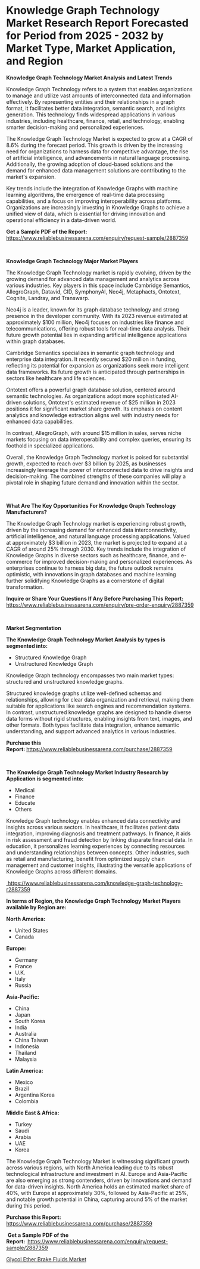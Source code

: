 <p><h1>Knowledge Graph Technology Market Research Report Forecasted for Period from 2025 -  2032 by Market Type, Market Application, and Region</h1></p><p><strong>Knowledge Graph Technology Market Analysis and Latest Trends</strong></p>
<p><p>Knowledge Graph Technology refers to a system that enables organizations to manage and utilize vast amounts of interconnected data and information effectively. By representing entities and their relationships in a graph format, it facilitates better data integration, semantic search, and insights generation. This technology finds widespread applications in various industries, including healthcare, finance, retail, and technology, enabling smarter decision-making and personalized experiences.</p><p>The Knowledge Graph Technology Market is expected to grow at a CAGR of 8.6% during the forecast period. This growth is driven by the increasing need for organizations to harness data for competitive advantage, the rise of artificial intelligence, and advancements in natural language processing. Additionally, the growing adoption of cloud-based solutions and the demand for enhanced data management solutions are contributing to the market's expansion. </p><p>Key trends include the integration of Knowledge Graphs with machine learning algorithms, the emergence of real-time data processing capabilities, and a focus on improving interoperability across platforms. Organizations are increasingly investing in Knowledge Graphs to achieve a unified view of data, which is essential for driving innovation and operational efficiency in a data-driven world.</p></p>
<p><strong>Get a Sample PDF of the Report:&nbsp;</strong> <a href="https://www.reliablebusinessarena.com/enquiry/request-sample/2887359?utm_campaign=2483&utm_medium=2&utm_source=Github&utm_content=ia&utm_term=14032025&utm_id=knowledge-graph-technology">https://www.reliablebusinessarena.com/enquiry/request-sample/2887359</a></p>
<p>&nbsp;</p>
<p><strong>Knowledge Graph Technology Major Market Players</strong></p>
<p><p>The Knowledge Graph Technology market is rapidly evolving, driven by the growing demand for advanced data management and analytics across various industries. Key players in this space include Cambridge Semantics, AllegroGraph, Datavid, CID, SymphonyAI, Neo4j, Metaphacts, Ontotext, Cognite, Landray, and Transwarp.</p><p>Neo4j is a leader, known for its graph database technology and strong presence in the developer community. With its 2023 revenue estimated at approximately $100 million, Neo4j focuses on industries like finance and telecommunications, offering robust tools for real-time data analysis. Their future growth potential lies in expanding artificial intelligence applications within graph databases.</p><p>Cambridge Semantics specializes in semantic graph technology and enterprise data integration. It recently secured $20 million in funding, reflecting its potential for expansion as organizations seek more intelligent data frameworks. Its future growth is anticipated through partnerships in sectors like healthcare and life sciences.</p><p>Ontotext offers a powerful graph database solution, centered around semantic technologies. As organizations adopt more sophisticated AI-driven solutions, Ontotext's estimated revenue of $25 million in 2023 positions it for significant market share growth. Its emphasis on content analytics and knowledge extraction aligns well with industry needs for enhanced data capabilities.</p><p>In contrast, AllegroGraph, with around $15 million in sales, serves niche markets focusing on data interoperability and complex queries, ensuring its foothold in specialized applications. </p><p>Overall, the Knowledge Graph Technology market is poised for substantial growth, expected to reach over $3 billion by 2025, as businesses increasingly leverage the power of interconnected data to drive insights and decision-making. The combined strengths of these companies will play a pivotal role in shaping future demand and innovation within the sector.</p></p>
<p>&nbsp;</p>
<p><strong>What Are The Key Opportunities For Knowledge Graph Technology Manufacturers?</strong></p>
<p><p>The Knowledge Graph Technology market is experiencing robust growth, driven by the increasing demand for enhanced data interconnectivity, artificial intelligence, and natural language processing applications. Valued at approximately $3 billion in 2023, the market is projected to expand at a CAGR of around 25% through 2030. Key trends include the integration of Knowledge Graphs in diverse sectors such as healthcare, finance, and e-commerce for improved decision-making and personalized experiences. As enterprises continue to harness big data, the future outlook remains optimistic, with innovations in graph databases and machine learning further solidifying Knowledge Graphs as a cornerstone of digital transformation.</p></p>
<p><strong>Inquire or Share Your Questions If Any Before Purchasing This Report:</strong> <a href="https://www.reliablebusinessarena.com/enquiry/pre-order-enquiry/2887359?utm_campaign=2483&utm_medium=2&utm_source=Github&utm_content=ia&utm_term=14032025&utm_id=knowledge-graph-technology">https://www.reliablebusinessarena.com/enquiry/pre-order-enquiry/2887359</a></p>
<p>&nbsp;</p>
<p><strong>Market Segmentation</strong></p>
<p><strong>The Knowledge Graph Technology Market Analysis by types is segmented into:</strong></p>
<p><ul><li>Structured Knowledge Graph</li><li>Unstructured Knowledge Graph</li></ul></p>
<p><p>Knowledge Graph technology encompasses two main market types: structured and unstructured knowledge graphs. </p><p>Structured knowledge graphs utilize well-defined schemas and relationships, allowing for clear data organization and retrieval, making them suitable for applications like search engines and recommendation systems. In contrast, unstructured knowledge graphs are designed to handle diverse data forms without rigid structures, enabling insights from text, images, and other formats. Both types facilitate data integration, enhance semantic understanding, and support advanced analytics in various industries.</p></p>
<p><strong>Purchase this Report:&nbsp;</strong><a href="https://www.reliablebusinessarena.com/purchase/2887359?utm_campaign=2483&utm_medium=2&utm_source=Github&utm_content=ia&utm_term=14032025&utm_id=knowledge-graph-technology">https://www.reliablebusinessarena.com/purchase/2887359</a></p>
<p>&nbsp;</p>
<p><strong>The Knowledge Graph Technology Market Industry Research by Application is segmented into:</strong></p>
<p><ul><li>Medical</li><li>Finance</li><li>Educate</li><li>Others</li></ul></p>
<p><p>Knowledge Graph technology enables enhanced data connectivity and insights across various sectors. In healthcare, it facilitates patient data integration, improving diagnosis and treatment pathways. In finance, it aids in risk assessment and fraud detection by linking disparate financial data. In education, it personalizes learning experiences by connecting resources and understanding relationships between concepts. Other industries, such as retail and manufacturing, benefit from optimized supply chain management and customer insights, illustrating the versatile applications of Knowledge Graphs across different domains.</p></p>
<p><a href="https://www.reliablebusinessarena.com/knowledge-graph-technology-r2887359?utm_campaign=2483&utm_medium=2&utm_source=Github&utm_content=ia&utm_term=14032025&utm_id=knowledge-graph-technology">&nbsp;https://www.reliablebusinessarena.com/knowledge-graph-technology-r2887359</a></p>
<p><strong>In terms of Region, the Knowledge Graph Technology Market Players available by Region are:</strong></p>
<p>
    <p> <strong> North America: </strong>
        <ul>
            <li>United States</li>
            <li>Canada</li>
        </ul>
        </p> 
    <p> <strong> Europe: </strong>
        <ul>
            <li>Germany</li>
            <li>France</li>
            <li>U.K.</li>
            <li>Italy</li>
            <li>Russia</li>
        </ul>
        </p> 
    <p> <strong> Asia-Pacific: </strong>
        <ul>
            <li>China</li>
            <li>Japan</li>
            <li>South Korea</li>
            <li>India</li>
            <li>Australia</li>
            <li>China Taiwan</li>
            <li>Indonesia</li>
            <li>Thailand</li>
            <li>Malaysia</li>
        </ul>
        </p> 
    <p> <strong> Latin America: </strong>
        <ul>
            <li>Mexico</li>
            <li>Brazil</li>
            <li>Argentina Korea</li>
            <li>Colombia</li>
        </ul>
        </p> 
    <p> <strong> Middle East & Africa: </strong>
        <ul>
            <li>Turkey</li>
            <li>Saudi</li>
            <li>Arabia</li>
            <li>UAE</li>
            <li>Korea</li>
        </ul>
    </p>
    </p>
<p><p>The Knowledge Graph Technology Market is witnessing significant growth across various regions, with North America leading due to its robust technological infrastructure and investment in AI. Europe and Asia-Pacific are also emerging as strong contenders, driven by innovations and demand for data-driven insights. North America holds an estimated market share of 40%, with Europe at approximately 30%, followed by Asia-Pacific at 25%, and notable growth potential in China, capturing around 5% of the market during this period.</p></p>
<p><strong>Purchase this Report: </strong><a href="https://www.reliablebusinessarena.com/purchase/2887359?utm_campaign=2483&utm_medium=2&utm_source=Github&utm_content=ia&utm_term=14032025&utm_id=knowledge-graph-technology">https://www.reliablebusinessarena.com/purchase/2887359</a></p>
<p>&nbsp;<strong>Get a Sample PDF of the Report:&nbsp;&nbsp;</strong><a href="https://www.reliablebusinessarena.com/enquiry/request-sample/2887359?utm_campaign=2483&utm_medium=2&utm_source=Github&utm_content=ia&utm_term=14032025&utm_id=knowledge-graph-technology">https://www.reliablebusinessarena.com/enquiry/request-sample/2887359</a></p>
<p><strong></strong></p>
<p><p><a href="https://github.com/ParvinKhatun77/Market-Research-Report-List-1/blob/main/glycol-ether-brake-fluids-market.md?utm_campaign=2483&utm_medium=2&utm_source=Github&utm_content=ia&utm_term=14032025&utm_id=knowledge-graph-technology">Glycol Ether Brake Fluids Market</a></p></p>